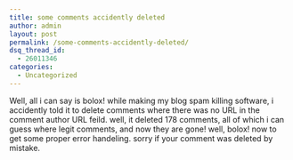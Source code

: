 ```yaml
---
title: some comments accidently deleted
author: admin
layout: post
permalink: /some-comments-accidently-deleted/
dsq_thread_id:
  - 26011346
categories:
  - Uncategorized
---
```

Well, all i can say is bolox! while making my blog spam killing software, i accidently told it to delete comments where there was no URL in the comment author URL feild. well, it deleted 178 comments, all of which i can guess where legit comments, and now they are gone! well, bolox! now to get some proper error handeling. sorry if your comment was deleted by mistake.